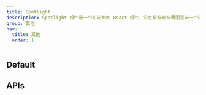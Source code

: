 ```yaml
---
title: Spotlight
description: Spotlight 组件是一个可定制的 React 组件，它在鼠标光标周围显示一个圆圈。这个圆圈的大小可以通过 size 属性进行定制。
group: 其他
nav:
  title: 其他
  order: 1
---
```


## Default

<code src="./demos/index.tsx" nopadding></code>

## APIs

<API id='Spotlight'></API>
